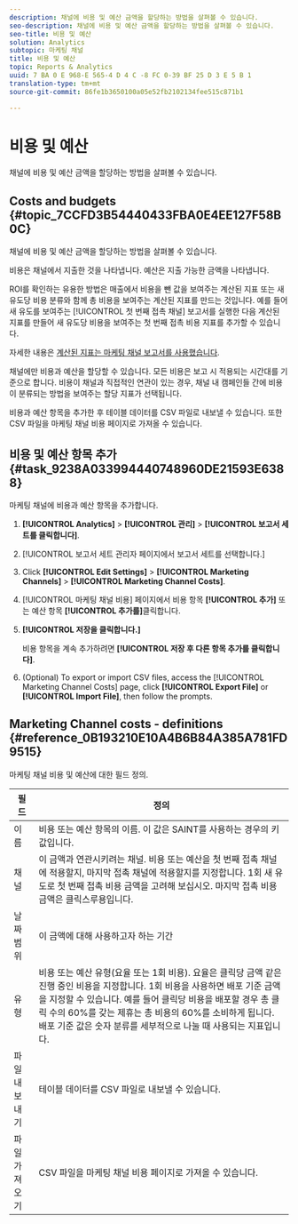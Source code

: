 ```yaml
---
description: 채널에 비용 및 예산 금액을 할당하는 방법을 살펴볼 수 있습니다.
seo-description: 채널에 비용 및 예산 금액을 할당하는 방법을 살펴볼 수 있습니다.
seo-title: 비용 및 예산
solution: Analytics
subtopic: 마케팅 채널
title: 비용 및 예산
topic: Reports & Analytics
uuid: 7 BA 0 E 968-E 565-4 D 4 C -8 FC 0-39 BF 25 D 3 E 5 B 1
translation-type: tm+mt
source-git-commit: 86fe1b3650100a05e52fb2102134fee515c871b1

---
```



# 비용 및 예산

채널에 비용 및 예산 금액을 할당하는 방법을 살펴볼 수 있습니다.

## Costs and budgets {#topic_7CCFD3B54440433FBA0E4EE127F58B0C}

채널에 비용 및 예산 금액을 할당하는 방법을 살펴볼 수 있습니다.

비용은 채널에서 지출한 것을 나타냅니다. 예산은 지출 가능한 금액을 나타냅니다.

ROI를 확인하는 유용한 방법은 매출에서 비용을 뺀 값을 보여주는 계산된 지표 또는 새 유도당 비용 분류와 함께 총 비용을 보여주는 계산된 지표를 만드는 것입니다. 예를 들어 새 유도를 보여주는 [!UICONTROL 첫 번째 접촉 채널] 보고서를 실행한 다음 계산된 지표를 만들어 새 유도당 비용을 보여주는 첫 번째 접촉 비용 지표를 추가할 수 있습니다.

자세한 내용은 [계산된 지표는 마케팅 채널 보고서를 사용했습니다](../../components/c-marketing-channels/c-channel-calc-metrics.md#topic_4521D324A79E43EF99E69FCDE1E92F74).

채널에만 비용과 예산을 할당할 수 있습니다. 모든 비용은 보고 시 적용되는 시간대를 기준으로 합니다. 비용이 채널과 직접적인 연관이 있는 경우, 채널 내 캠페인들 간에 비용이 분류되는 방법을 보여주는 할당 지표가 선택됩니다.

비용과 예산 항목을 추가한 후 테이블 데이터를 CSV 파일로 내보낼 수 있습니다. 또한 CSV 파일을 마케팅 채널 비용 페이지로 가져올 수 있습니다.

## 비용 및 예산 항목 추가 {#task_9238A033994440748960DE21593E6388}

마케팅 채널에 비용과 예산 항목을 추가합니다.

1. **[!UICONTROL Analytics]** &gt; **[!UICONTROL 관리]** &gt; **[!UICONTROL 보고서 세트를 클릭합니다]**.
1. [!UICONTROL 보고서 세트 관리자 페이지에서 보고서 세트를 선택합니다.]
1. Click **[!UICONTROL Edit Settings]** &gt; **[!UICONTROL Marketing Channels]** &gt; **[!UICONTROL Marketing Channel Costs]**.
1. [!UICONTROL 마케팅 채널 비용] 페이지에서 비용 항목 **[!UICONTROL 추가]** 또는 예산 항목 **[!UICONTROL 추가를]**&#x200B;클릭합니다.
1. **[!UICONTROL 저장을 클릭합니다.]**

   비용 항목을 계속 추가하려면 **[!UICONTROL 저장 후 다른 항목 추가를 클릭합니다]**.

1. (Optional) To export or import CSV files, access the [!UICONTROL Marketing Channel Costs] page, click **[!UICONTROL Export File]** or **[!UICONTROL Import File]**, then follow the prompts.

## Marketing Channel costs - definitions {#reference_0B193210E10A4B6B84A385A781FD9515}

마케팅 채널 비용 및 예산에 대한 필드 정의.



| 필드 | 정의 |
|--- |--- |
| 이름 | 비용 또는 예산 항목의 이름. 이 값은 SAINT를 사용하는 경우의 키 값입니다. |
| 채널 | 이 금액과 연관시키려는 채널. 비용 또는 예산을 첫 번째 접촉 채널에 적용할지, 마지막 접촉 채널에 적용할지를 지정합니다. 1회 새 유도로 첫 번째 접촉 비용 금액을 고려해 보십시오. 마지막 접촉 비용 금액은 클릭스루용입니다. |
| 날짜 범위 | 이 금액에 대해 사용하고자 하는 기간 |
| 유형 |  비용 또는 예산 유형(요율 또는 1회 비용). 요율은 클릭당 금액 같은 진행 중인 비용을 지정합니다. 1회 비용을 사용하면 배포 기준 금액을 지정할 수 있습니다. 예를 들어 클릭당 비용을 배포할 경우 총 클릭 수의 60%를 갖는 제휴는 총 비용의 60%를 소비하게 됩니다. 배포 기준 값은 숫자 분류를 세부적으로 나눌 때 사용되는 지표입니다. |
| 파일 내보내기 | 테이블 데이터를 CSV 파일로 내보낼 수 있습니다. |
| 파일 가져오기 | CSV 파일을 마케팅 채널 비용 페이지로 가져올 수 있습니다. |
